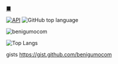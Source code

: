 [■](https://github.com/benigumocom/index#index)

[![API](https://img.shields.io/badge/API-24%2B-brightgreen.svg?style=flat)](https://android-arsenal.com/api?level=24)
![GitHub top language](https://img.shields.io/github/languages/top/benigumocom/BottomNavigationActivity)

![benigumocom](https://github-readme-stats.vercel.app/api?username=benigumocom)

![Top Langs](https://github-readme-stats.vercel.app/api/top-langs/?username=benigumocom&layout=compact)

gists https://gist.github.com/benigumocom



